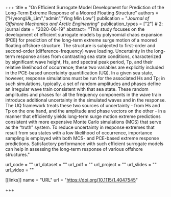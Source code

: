 +++
title = "On Efficient Surrogate Model Development for Prediction of the Long-Term Extreme Response of a Moored Floating Structure"
authors = ["HyeongUk_Lim","admin","Ying Min Low"]
publication = "*Journal of Offshore Mechanics and Arctic Engineering*"
publication_types = ["2"] # 2: journal
date = "2020-06-19"
abstract= "This study focuses on the development of efficient surrogate models by polynomial chaos expansion (PCE) for prediction of the long-term extreme surge motion of a moored floating offshore structure. The structure is subjected to first-order and second-order (difference-frequency) wave loading. Uncertainty in the long-term response arises from contrasting sea state conditions, characterized by significant wave height, Hs, and spectral peak period, Tp, and their relative likelihood of occurrence; these two variables are explicitly included in the PCE-based uncertainty quantification (UQ). In a given sea state, however, response simulations must be run for the associated Hs and Tp; in such simulations, typically, a set of random amplitudes and phases define an irregular wave train consistent with that sea state. These random amplitudes and phases for all the frequency components in the wave train introduce additional uncertainty in the simulated waves and in the response. The UQ framework treats these two sources of uncertainty - from Hs and Tp on the one hand, and the amplitude and phase vectors on the other - in a manner that efficiently yields long-term surge motion extreme predictions consistent with more expensive Monte Carlo simulations (MCS) that serve as the “truth” system. To reduce uncertainty in response extremes that result from sea states with a low likelihood of occurrence, importance sampling is employed with both MCS- and PCE-based extreme response predictions. Satisfactory performance with such efficient surrogate models can help in assessing the long-term response of various offshore structures."

url_code = ""
url_dataset = ""
url_pdf = ""
url_project = ""
url_slides = ""
url_video = ""

[[links]]
    name = "URL"
    url = "https://doi.org/10.1115/1.4047545"

+++
